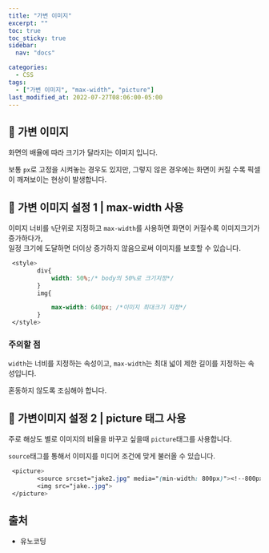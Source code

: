 ```yaml
---
title: "가변 이미지"
excerpt: ""
toc: true
toc_sticky: true
sidebar:
  nav: "docs"

categories:
  - CSS
tags:
  - ["가변 이미지", "max-width", "picture"]
last_modified_at: 2022-07-27T08:06:00-05:00
---
```


## 📄 가변 이미지

화면의 배율에 따라 크기가 달라지는 이미지 입니다.

보통 `px`로 고정을 시켜놓는 경우도 있지만,
그렇지 않은 경우에는 화면이 커질 수록 픽셀이 깨져보이는 현상이 발생합니다.

## 📄 가변 이미지 설정 1 | max-width 사용

이미지 너비를 `%`단위로 지정하고 `max-width`를 사용하면
화면이 커질수록 이미지크기가 증가하다가,<br>
일정 크기에 도달하면 더이상 증가하지 않음으로써 이미지를 보호할 수 있습니다.

```css
 <style>
        div{
            width: 50%;/* body의 50%로 크기지정*/
        }
        img{

            max-width: 640px; /*이미지 최대크기 지정*/
        }
 </style>
```

### 주의할 점

`width`는 너비를 지정하는 속성이고, `max-width`는 최대 넓이 제한 길이를 지정하는 속성입니다.

혼동하지 않도록 조심해야 합니다.

## 📄 가변이미지 설정 2 | picture 태그 사용

주로 해상도 별로 이미지의 비율을 바꾸고 싶을때 `picture`태그를 사용합니다.

`source`태그를 통해서 이미지를 미디어 조건에 맞게 불러올 수 있습니다.

```css
 <picture>
        <source srcset="jake2.jpg" media="(min-width: 800px)"><!--800px보다 이미지가 커지면 jake2이미지를 보여준다.-->
        <img src="jake..jpg">
 </picture>
```

## 출처

- 유노코딩
